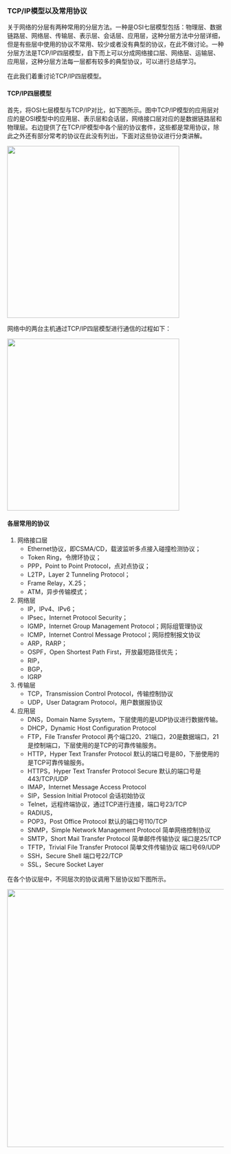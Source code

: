 ### TCP/IP模型以及常用协议

关于网络的分层有两种常用的分层方法。一种是OSI七层模型包括：物理层、数据链路层、网络层、传输层、表示层、会话层、应用层，这种分层方法中分层详细，但是有些层中使用的协议不常用、较少或者没有典型的协议，在此不做讨论。一种分层方法是TCP/IP四层模型，自下而上可以分成网络接口层、网络层、运输层、应用层，这种分层方法每一层都有较多的典型协议，可以进行总结学习。

在此我们着重讨论TCP/IP四层模型。

#### TCP/IP四层模型

首先，将OSI七层模型与TCP/IP对比，如下图所示。图中TCP/IP模型的应用层对应的是OSI模型中的应用层、表示层和会话层，网络接口层对应的是数据链路层和物理层。右边提供了在TCP/IP模型中各个层的协议套件，这些都是常用协议，除此之外还有部分常考的协议在此没有列出，下面对这些协议进行分类讲解。

<img src="https://lynnlaulsl.files.wordpress.com/2017/03/ic213263.gif" width="400px" />

网络中的两台主机通过TCP/IP四层模型进行通信的过程如下：

<img src="https://lynnlaulsl.files.wordpress.com/2017/03/ip_stack_connections-svg.png" width="400px" />

#### 各层常用的协议

1. 网络接口层
   * Ethernet协议，即CSMA/CD，载波监听多点接入碰撞检测协议；
   * Token Ring，令牌环协议；
   * PPP，Point to Point Protocol，点对点协议；
   * L2TP，Layer 2 Tunneling Protocol；
   * Frame Relay，X.25；
   * ATM，异步传输模式；
2. 网络层
   * IP，IPv4、IPv6；
   * IPsec，Internet Protocol Security；
   * IGMP，Internet Group Management Protocol；网际组管理协议
   * ICMP，Internet Control Message Protocol；网际控制报文协议
   * ARP，RARP；
   * OSPF，Open Shortest Path First，开放最短路径优先；
   * RIP，
   * BGP，
   * IGRP
3. 传输层
   * TCP，Transmission Control Protocol，传输控制协议
   * UDP，User Datagram Protocol，用户数据报协议
4. 应用层
   * DNS，Domain Name Sysytem，下层使用的是UDP协议进行数据传输。
   * DHCP，Dynamic Host Configuration Protocol
   * FTP，File Transfer Protocol  两个端口20、21端口，20是数据端口，21是控制端口，下层使用的是TCP的可靠传输服务。
   * HTTP，Hyper Text Transfer Protocol 默认的端口号是80，下册使用的是TCP可靠传输服务。
   * HTTPS，Hyper Text Transfer Protocol Secure 默认的端口号是443/TCP/UDP
   * IMAP，Internet Message Access Protocol
   * SIP，Session Initial Protocol 会话初始协议
   * Telnet，远程终端协议，通过TCP进行连接，端口号23/TCP
   * RADIUS，
   * POP3，Post Office Protocol 默认的端口号110/TCP
   * SNMP，Simple Network Management Protocol 简单网络控制协议
   * SMTP，Short Mail Transfer Protocol 简单邮件传输协议 端口是25/TCP
   * TFTP，Trivial File Transfer Protocol 简单文件传输协议 端口号69/UDP
   * SSH，Secure Shell 端口号22/TCP
   * SSL，Secure Socket Layer

在各个协议层中，不同层次的协议调用下层协议如下图所示。

<img src="https://lynnlaulsl.files.wordpress.com/2017/03/ip_protocol.png" width="600px" />